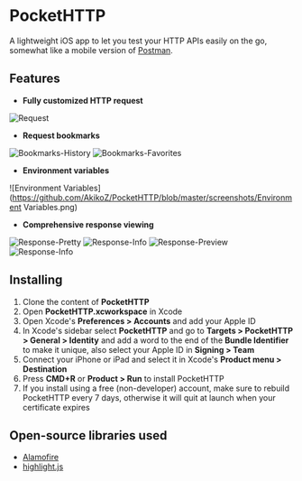 # PocketHTTP
A lightweight iOS app to let you test your HTTP APIs easily on the go, somewhat like a mobile version of [Postman](https://www.getpostman.com).
## Features
* **Fully customized HTTP request**

![Request](https://github.com/AkikoZ/PocketHTTP/blob/master/screenshots/Request.png)

* **Request bookmarks**

![Bookmarks-History](https://github.com/AkikoZ/PocketHTTP/blob/master/screenshots/Bookmarks-History.png)
![Bookmarks-Favorites](https://github.com/AkikoZ/PocketHTTP/blob/master/screenshots/Bookmarks-Favorites.png)

* **Environment variables**

![Environment Variables](https://github.com/AkikoZ/PocketHTTP/blob/master/screenshots/Environment Variables.png)

* **Comprehensive response viewing**

![Response-Pretty](https://github.com/AkikoZ/PocketHTTP/blob/master/screenshots/Response-Pretty.png)
![Response-Info](https://github.com/AkikoZ/PocketHTTP/blob/master/screenshots/Response-Raw.png)
![Response-Preview](https://github.com/AkikoZ/PocketHTTP/blob/master/screenshots/Response-Preview.png)
![Response-Info](https://github.com/AkikoZ/PocketHTTP/blob/master/screenshots/Response-Info.png)

## Installing
1. Clone the content of **PocketHTTP**
2. Open **PocketHTTP.xcworkspace** in Xcode
3. Open Xcode's **Preferences > Accounts** and add your Apple ID
4. In Xcode's sidebar select **PocketHTTP** and go to **Targets > PocketHTTP > General > Identity** and add a word to the end of the **Bundle Identifier** to make it unique, also select your Apple ID in **Signing > Team**
5. Connect your iPhone or iPad and select it in Xcode's **Product menu > Destination**
6. Press **CMD+R** or **Product > Run** to install PocketHTTP
7. If you install using a free (non-developer) account, make sure to rebuild PocketHTTP every 7 days, otherwise it will quit at launch when your certificate expires

## Open-source libraries used
* [Alamofire](https://github.com/Alamofire/Alamofire)
* [highlight.js](https://github.com/isagalaev/highlight.js)

